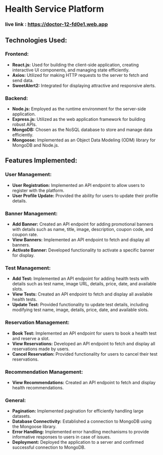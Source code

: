 # Health Service Platform

### live link : https://doctor-12-fd0e1.web.app
## Technologies Used:


### Frontend:
- **React.js:** Used for building the client-side application, creating interactive UI components, and managing state efficiently.
- **Axios:** Utilized for making HTTP requests to the server to fetch and send data.
- **SweetAlert2:** Integrated for displaying attractive and responsive alerts.

### Backend:
- **Node.js:** Employed as the runtime environment for the server-side application.
- **Express.js:** Utilized as the web application framework for building robust APIs.
- **MongoDB:** Chosen as the NoSQL database to store and manage data efficiently.
- **Mongoose:** Implemented as an Object Data Modeling (ODM) library for MongoDB and Node.js.

## Features Implemented:

### User Management:
- **User Registration:** Implemented an API endpoint to allow users to register with the platform.
- **User Profile Update:** Provided the ability for users to update their profile details.

### Banner Management:
- **Add Banner:** Created an API endpoint for adding promotional banners with details such as name, title, image, description, coupon code, and coupon rate.
- **View Banners:** Implemented an API endpoint to fetch and display all banners.
- **Activate Banner:** Developed functionality to activate a specific banner for display.

### Test Management:
- **Add Test:** Implemented an API endpoint for adding health tests with details such as test name, image URL, details, price, date, and available slots.
- **View Tests:** Created an API endpoint to fetch and display all available health tests.
- **Update Test:** Provided functionality to update test details, including modifying test name, image, details, price, date, and available slots.

### Reservation Management:
- **Book Test:** Implemented an API endpoint for users to book a health test and reserve a slot.
- **View Reservations:** Developed an API endpoint to fetch and display all reservations made by users.
- **Cancel Reservation:** Provided functionality for users to cancel their test reservations.

### Recommendation Management:
- **View Recommendations:** Created an API endpoint to fetch and display health recommendations.

### General:
- **Pagination:** Implemented pagination for efficiently handling large datasets.
- **Database Connectivity:** Established a connection to MongoDB using the Mongoose library.
- **Error Handling:** Implemented error handling mechanisms to provide informative responses to users in case of issues.
- **Deployment:** Deployed the application to a server and confirmed successful connection to MongoDB.
